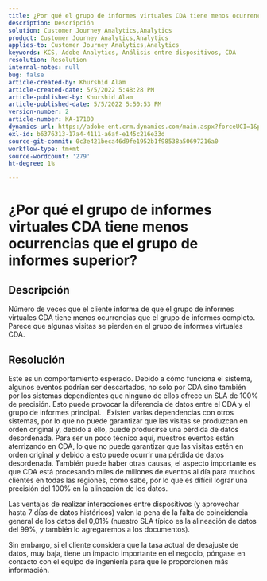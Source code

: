 ```yaml
---
title: ¿Por qué el grupo de informes virtuales CDA tiene menos ocurrencias que el grupo de informes superior?
description: Descripción
solution: Customer Journey Analytics,Analytics
product: Customer Journey Analytics,Analytics
applies-to: Customer Journey Analytics,Analytics
keywords: KCS, Adobe Analytics, Análisis entre dispositivos, CDA
resolution: Resolution
internal-notes: null
bug: false
article-created-by: Khurshid Alam
article-created-date: 5/5/2022 5:48:28 PM
article-published-by: Khurshid Alam
article-published-date: 5/5/2022 5:50:53 PM
version-number: 2
article-number: KA-17180
dynamics-url: https://adobe-ent.crm.dynamics.com/main.aspx?forceUCI=1&pagetype=entityrecord&etn=knowledgearticle&id=d68d7791-9bcc-ec11-a7b5-6045bd00dbbc
exl-id: b6376313-17a4-4111-a6af-e145c216e33d
source-git-commit: 0c3e421beca46d9fe1952b1f98538a50697216a0
workflow-type: tm+mt
source-wordcount: '279'
ht-degree: 1%

---
```


# ¿Por qué el grupo de informes virtuales CDA tiene menos ocurrencias que el grupo de informes superior?

## Descripción


Número de veces que el cliente informa de que el grupo de informes virtuales CDA tiene menos ocurrencias que el grupo de informes completo. Parece que algunas visitas se pierden en el grupo de informes virtuales CDA.


## Resolución


Este es un comportamiento esperado. Debido a cómo funciona el sistema, algunos eventos podrían ser descartados, no solo por CDA sino también por los sistemas dependientes que ninguno de ellos ofrece un SLA de 100% de precisión. Esto puede provocar la diferencia de datos entre el CDA y el grupo de informes principal.
 
Existen varias dependencias con otros sistemas, por lo que no puede garantizar que las visitas se produzcan en orden original y, debido a ello, puede producirse una pérdida de datos desordenada. Para ser un poco técnico aquí, nuestros eventos están aterrizando en CDA, lo que no puede garantizar que las visitas estén en orden original y debido a esto puede ocurrir una pérdida de datos desordenada. También puede haber otras causas, el aspecto importante es que CDA está procesando miles de millones de eventos al día para muchos clientes en todas las regiones, como sabe, por lo que es difícil lograr una precisión del 100% en la alineación de los datos.

Las ventajas de realizar interacciones entre dispositivos (y aprovechar hasta 7 días de datos históricos) valen la pena de la falta de coincidencia general de los datos del 0,01% (nuestro SLA típico es la alineación de datos del 99%, y también lo agregaremos a los documentos).

Sin embargo, si el cliente considera que la tasa actual de desajuste de datos, muy baja, tiene un impacto importante en el negocio, póngase en contacto con el equipo de ingeniería para que le proporcionen más información.
